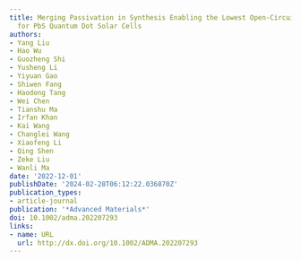 ```yaml
---
title: Merging Passivation in Synthesis Enabling the Lowest Open‐Circuit Voltage Loss
  for PbS Quantum Dot Solar Cells
authors:
- Yang Liu
- Hao Wu
- Guozheng Shi
- Yusheng Li
- Yiyuan Gao
- Shiwen Fang
- Haodong Tang
- Wei Chen
- Tianshu Ma
- Irfan Khan
- Kai Wang
- Changlei Wang
- Xiaofeng Li
- Qing Shen
- Zeke Liu
- Wanli Ma
date: '2022-12-01'
publishDate: '2024-02-28T06:12:22.036870Z'
publication_types:
- article-journal
publication: '*Advanced Materials*'
doi: 10.1002/adma.202207293
links:
- name: URL
  url: http://dx.doi.org/10.1002/ADMA.202207293
---
```

